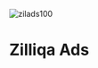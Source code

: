 ![zilads100](https://user-images.githubusercontent.com/86959180/137046836-6001a176-a573-4385-9ec3-1cbe871d74c2.png)

# Zilliqa Ads 
